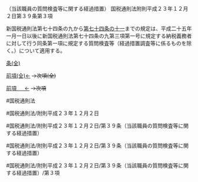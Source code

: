（当該職員の質問検査等に関する経過措置）
国税通則法附則平成２３年１２月２日第３９条第３項

新国税通則法第七十四条の九から[第七十四条の十一](国税通則法＿＿＿＿附則平成２３年１２月２日第７４条の１１第１項)までの規定は、平成二十五年一月一日以後に新国税通則法第七十四条の九第三項第一号に規定する納税義務者に対して行う同条第一項に規定する質問検査等（経過措置調査等に係るものを除く。）について適用する。

[条(全)](国税通則法＿＿＿＿附則平成２３年１２月２日第３９条_.md)

[前項(全)←](国税通則法＿＿＿＿附則平成２３年１２月２日第３９条第２項_.md)  ~~→次項(全)~~

[前項 　 ←](国税通則法＿＿＿＿附則平成２３年１２月２日第３９条第２項.md)  ~~→次項~~



#国税通則法

#国税通則法/附則平成２３年１２月２日

#国税通則法/附則平成２３年１２月２日/第３９条（当該職員の質問検査等に関する経過措置）

#国税通則法/附則平成２３年１２月２日/第３９条（当該職員の質問検査等に関する経過措置）

#国税通則法/附則平成２３年１２月２日/第３９条（当該職員の質問検査等に関する経過措置）/第３項


